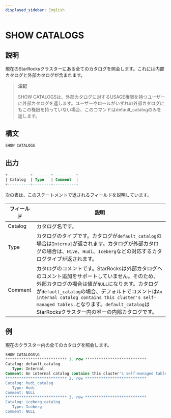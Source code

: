 ```yaml
---
displayed_sidebar: English
---
```


# SHOW CATALOGS

## 説明

現在のStarRocksクラスターにある全てのカタログを照会します。これには内部カタログと外部カタログが含まれます。

> **注記**
>
> SHOW CATALOGSは、外部カタログに対するUSAGE権限を持つユーザーに外部カタログを返します。ユーザーやロールがいずれの外部カタログにもこの権限を持っていない場合、このコマンドはdefault_catalogのみを返します。

## 構文

```SQL
SHOW CATALOGS
```

## 出力

```SQL
+----------+--------+----------+
| Catalog  | Type   | Comment  |
+----------+--------+----------+
```

次の表は、このステートメントで返されるフィールドを説明しています。

| **フィールド** | **説明**                                              |
| ------------- | ------------------------------------------------------------ |
| Catalog       | カタログ名です。                                            |
| Type          | カタログのタイプです。カタログが`default_catalog`の場合は`Internal`が返されます。カタログが外部カタログの場合は、`Hive`、`Hudi`、`Iceberg`などの対応するカタログタイプが返されます。 |
| Comment       | カタログのコメントです。StarRocksは外部カタログへのコメント追加をサポートしていません。そのため、外部カタログの場合は値が`NULL`になります。カタログが`default_catalog`の場合、デフォルトでコメントは`An internal catalog contains this cluster's self-managed tables.`となります。`default_catalog`はStarRocksクラスター内の唯一の内部カタログです。 |

## 例

現在のクラスター内の全てのカタログを照会します。

```SQL
SHOW CATALOGS\G
*************************** 1. row ***************************
Catalog: default_catalog
   Type: Internal
Comment: An internal catalog contains this cluster's self-managed tables.
*************************** 2. row ***************************
Catalog: hudi_catalog
   Type: Hudi
Comment: NULL
*************************** 3. row ***************************
Catalog: iceberg_catalog
   Type: Iceberg
Comment: NULL
```
